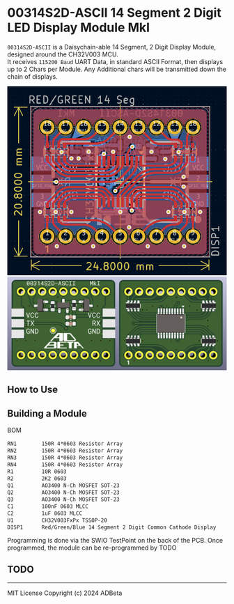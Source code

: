 # 00314S2D-ASCII 14 Segment 2 Digit LED Display Module    MkI

`00314S2D-ASCII` is a Daisychain-able 14 Segment, 2 Digit Display Module,
designed around the CH32V003 MCU.  
It receives `115200 Baud` UART Data, in standard ASCII Format, then displays
up to 2 Chars per Module. Any Additional chars will be transmitted down the 
chain of displays.

![PCB CAD](/Images/pcb_cad_drawing.jpg?raw=true)
![PCB 3D](/Images/pcb_cad_3d.jpg?raw=true)

## How to Use

## Building a Module
BOM
```
RN1        150R 4*0603 Resistor Array
RN2        150R 4*0603 Resistor Array
RN3        150R 4*0603 Resistor Array
RN4        150R 4*0603 Resistor Array
R1         10R 0603
R2         2K2 0603
Q1         AO3400 N-Ch MOSFET SOT-23
Q2         AO3400 N-Ch MOSFET SOT-23
Q3         AO3400 N-Ch MOSFET SOT-23
C1         100nF 0603 MLCC
C2         1uF 0603 MLCC
U1         CH32V003FxPx TSSOP-20
DISP1      Red/Green/Blue 14 Segment 2 Digit Common Cathode Display
```

Programming is done via the SWIO TestPoint on the back of the PCB.
Once programmed, the module can be re-programmed by TODO

## TODO

----
MIT License
Copyright (c) 2024 ADBeta
